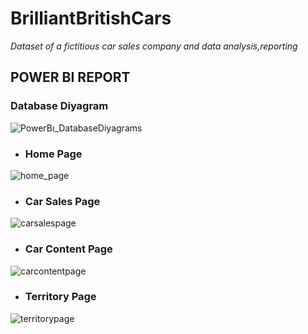 # BrilliantBritishCars
*Dataset of a fictitious car sales company and data analysis,reporting*


## POWER BI REPORT

### Database Diyagram

![PowerBı_DatabaseDiyagrams](https://user-images.githubusercontent.com/38791151/183762533-587895f1-57d0-45ae-be6b-be2f4b5a11e0.JPG)


+ ### Home Page

![home_page](https://user-images.githubusercontent.com/38791151/183762732-cd860c1e-f019-4f27-9193-6b3ec2a51f50.JPG)

+ ### Car Sales Page

![carsalespage](https://user-images.githubusercontent.com/38791151/183762849-a49ffc8d-3e93-4d5c-90d1-c656d959cb11.JPG)

+ ### Car Content Page

![carcontentpage](https://user-images.githubusercontent.com/38791151/183762938-f8c8a696-ae30-44f8-b34e-7fd1256d580f.JPG)

+ ### Territory Page

![territorypage](https://user-images.githubusercontent.com/38791151/183763000-18a8756e-163a-4136-8871-21333486570b.JPG)
